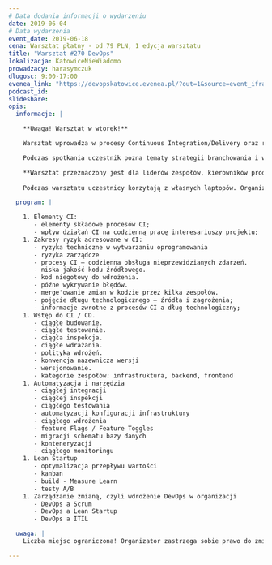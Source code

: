 ```yaml
---
# Data dodania informacji o wydarzeniu
date: 2019-06-04
# Data wydarzenia
event_date: 2019-06-18
cena: Warsztat płatny - od 79 PLN, 1 edycja warsztatu
title: "Warsztat #270 DevOps"
lokalizacja: KatowiceNieWiadomo
prowadzacy: harasymczuk
dlugosc: 9:00-17:00
evenea_link: "https://devopskatowice.evenea.pl/?out=1&source=event_iframe"
podcast_id:
slideshare:
opis:
  informacje: |

    **Uwaga! Warsztat w wtorek!**

    Warsztat wprowadza w procesy Continuous Integration/Delivery oraz ruch DevOps. W sposób bardziej poglądowy a mniej techniczny, pozwala na zrozumienie ogółu nowoczesnego podejścia do wytwarzania oprogramowania, a także uporządkowuje terminologię i narzędzia zgromadzone wokół tych technik. 

    Podczas spotkania uczestnik pozna tematy strategii branchowania i wersjonowania, metod testowania pull-requestów, rodzajów testów i czasu ich użycia. Przedstawiony zostanie również schemat Git Flow oraz dobre inżynieryjne praktyki tworzenia kodu i pracy zespołu.

    **Warsztat przeznaczony jest dla liderów zespołów, kierowników produktów, dyrektorów i kierowników działów jak również dla osób pracujących przy wytwarzaniu oprogramowania.**
  
    Podczas warsztatu uczestnicy korzytają z własnych laptopów. Organizator zapewnia przerwy kawowe. W porze obiadowej zapewniamy pizzę.

  program: |

    1. Elementy CI:
       - elementy składowe procesów CI;
       - wpływ działań CI na codzienną pracę interesariuszy projektu;
    1. Zakresy ryzyk adresowane w CI:
       - ryzyka techniczne w wytwarzaniu oprogramowania
       - ryzyka zarządcze
       - procesy CI – codzienna obsługa nieprzewidzianych zdarzeń.
       - niska jakość kodu źródłowego.
       - kod niegotowy do wdrożenia.
       - późne wykrywanie błędów.
       - merge'owanie zmian w kodzie przez kilka zespołów.
       - pojęcie długu technologicznego – źródła i zagrożenia;
       - informacje zwrotne z procesów CI a dług technologiczny;
    1. Wstęp do CI / CD.
       - ciągłe budowanie.
       - ciągłe testowanie.
       - ciągła inspekcja.
       - ciągłe wdrażania.
       - polityka wdrożeń.
       - konwencja nazewnicza wersji
       - wersjonowanie.
       - kategorie zespołów: infrastruktura, backend, frontend
    1. Automatyzacja i narzędzia
       - ciągłej integracji
       - ciągłej inspekcji
       - ciągłego testowania
       - automatyzacji konfiguracji infrastruktury
       - ciągłego wdrożenia
       - feature Flags / Feature Toggles
       - migracji schematu bazy danych
       - konteneryzacji
       - ciągłego monitoringu
    1. Lean Startup
       - optymalizacja przepływu wartości
       - kanban
       - build - Measure Learn
       - testy A/B
    1. Zarządzanie zmianą, czyli wdrożenie DevOps w organizacji
       - DevOps a Scrum
       - DevOps a Lean Startup
       - DevOps a ITIL

  uwaga: |
    Liczba miejsc ograniczona! Organizator zastrzega sobie prawo do zmiany lokalizacji wydarzenia oraz jego odwołania w przypadku niezgłoszenia się minimalnej liczby uczestników.

---
```

